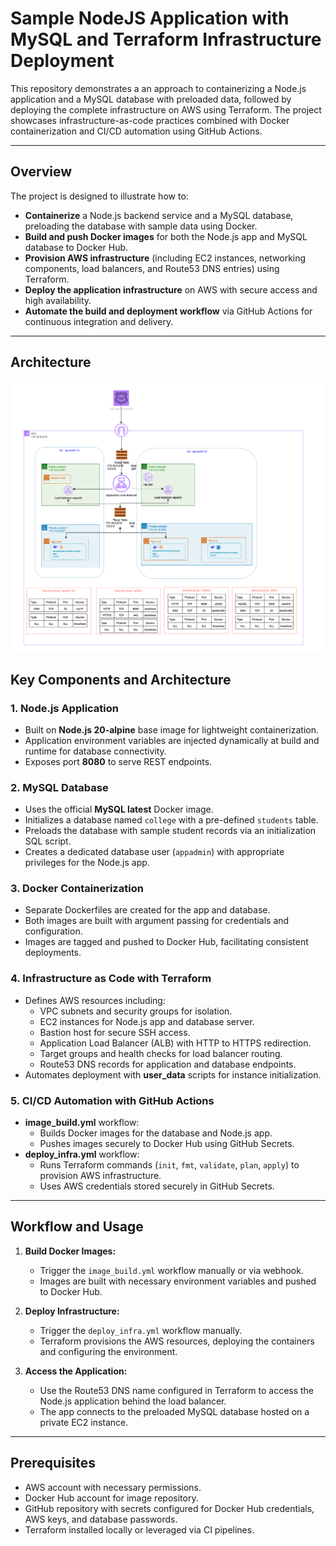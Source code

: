 # Sample NodeJS Application with MySQL and Terraform Infrastructure Deployment

This repository demonstrates a an approach to containerizing a Node.js application and a MySQL database with preloaded data, followed by deploying the complete infrastructure on AWS using Terraform. The project showcases infrastructure-as-code practices combined with Docker containerization and CI/CD automation using GitHub Actions.

---

## Overview

The project is designed to illustrate how to:

- **Containerize** a Node.js backend service and a MySQL database, preloading the database with sample data using Docker.
- **Build and push Docker images** for both the Node.js app and MySQL database to Docker Hub.
- **Provision AWS infrastructure** (including EC2 instances, networking components, load balancers, and Route53 DNS entries) using Terraform.
- **Deploy the application infrastructure** on AWS with secure access and high availability.
- **Automate the build and deployment workflow** via GitHub Actions for continuous integration and delivery.

---
## Architecture

<img src= "img/arya_arc.png" alt="Architecture" width="600">


## Key Components and Architecture

### 1. Node.js Application

- Built on **Node.js 20-alpine** base image for lightweight containerization.
- Application environment variables are injected dynamically at build and runtime for database connectivity.
- Exposes port **8080** to serve REST endpoints.

### 2. MySQL Database

- Uses the official **MySQL latest** Docker image.
- Initializes a database named `college` with a pre-defined `students` table.
- Preloads the database with sample student records via an initialization SQL script.
- Creates a dedicated database user (`appadmin`) with appropriate privileges for the Node.js app.

### 3. Docker Containerization

- Separate Dockerfiles are created for the app and database.
- Both images are built with argument passing for credentials and configuration.
- Images are tagged and pushed to Docker Hub, facilitating consistent deployments.

### 4. Infrastructure as Code with Terraform

- Defines AWS resources including:
  - VPC subnets and security groups for isolation.
  - EC2 instances for Node.js app and database server.
  - Bastion host for secure SSH access.
  - Application Load Balancer (ALB) with HTTP to HTTPS redirection.
  - Target groups and health checks for load balancer routing.
  - Route53 DNS records for application and database endpoints.
- Automates deployment with **user_data** scripts for instance initialization.

### 5. CI/CD Automation with GitHub Actions

- **image_build.yml** workflow:
  - Builds Docker images for the database and Node.js app.
  - Pushes images securely to Docker Hub using GitHub Secrets.
- **deploy_infra.yml** workflow:
  - Runs Terraform commands (`init`, `fmt`, `validate`, `plan`, `apply`) to provision AWS infrastructure.
  - Uses AWS credentials stored securely in GitHub Secrets.

---

## Workflow and Usage

1. **Build Docker Images:**
   - Trigger the `image_build.yml` workflow manually or via webhook.
   - Images are built with necessary environment variables and pushed to Docker Hub.

2. **Deploy Infrastructure:**
   - Trigger the `deploy_infra.yml` workflow manually.
   - Terraform provisions the AWS resources, deploying the containers and configuring the environment.

3. **Access the Application:**
   - Use the Route53 DNS name configured in Terraform to access the Node.js application behind the load balancer.
   - The app connects to the preloaded MySQL database hosted on a private EC2 instance.
---

## Prerequisites

- AWS account with necessary permissions.
- Docker Hub account for image repository.
- GitHub repository with secrets configured for Docker Hub credentials, AWS keys, and database passwords.
- Terraform installed locally or leveraged via CI pipelines.

